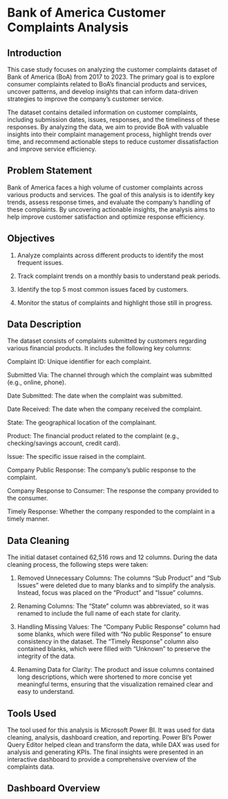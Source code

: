 # Bank of America Customer Complaints Analysis

## Introduction

This case study focuses on analyzing the customer complaints dataset of Bank of America (BoA) from 2017 to 2023. The primary goal is to explore consumer complaints related to BoA’s financial products and services, uncover patterns, and develop insights that can inform data-driven strategies to improve the company’s customer service.

The dataset contains detailed information on customer complaints, including submission dates, issues, responses, and the timeliness of these responses. By analyzing the data, we aim to provide BoA with valuable insights into their complaint management process, highlight trends over time, and recommend actionable steps to reduce customer dissatisfaction and improve service efficiency.

## Problem Statement

Bank of America faces a high volume of customer complaints across various products and services. The goal of this analysis is to identify key trends, assess response times, and evaluate the company’s handling of these complaints. By uncovering actionable insights, the analysis aims to help improve customer satisfaction and optimize response efficiency.

## Objectives

1. Analyze complaints across different products to identify the most frequent issues.

2. Track complaint trends on a monthly basis to understand peak periods.

3. Identify the top 5 most common issues faced by customers.

4. Monitor the status of complaints and highlight those still in progress.

## Data Description

The dataset consists of complaints submitted by customers regarding various financial products. It includes the following key columns:

Complaint ID: Unique identifier for each complaint.

Submitted Via: The channel through which the complaint was submitted (e.g., online, phone).

Date Submitted: The date when the complaint was submitted.

Date Received: The date when the company received the complaint.

State: The geographical location of the complainant.

Product: The financial product related to the complaint (e.g., checking/savings account, credit card).

Issue: The specific issue raised in the complaint.

Company Public Response: The company’s public response to the complaint.

Company Response to Consumer: The response the company provided to the consumer.

Timely Response: Whether the company responded to the complaint in a timely manner.

## Data Cleaning

The initial dataset contained 62,516 rows and 12 columns. During the data cleaning process, the following steps were taken:

1. Removed Unnecessary Columns: The columns “Sub Product” and “Sub Issues” were deleted due to many blanks and to simplify the analysis. Instead, focus was placed on the “Product” and “Issue” columns.

2. Renaming Columns: The “State” column was abbreviated, so it was renamed to include the full name of each state for clarity.

3. Handling Missing Values: The “Company Public Response” column had some blanks, which were filled with “No public Response” to ensure consistency in the dataset. The “Timely Response” column also contained blanks, which were filled with “Unknown” to preserve the integrity of the data.

4. Renaming Data for Clarity: The product and issue columns contained long descriptions, which were shortened to more concise yet meaningful terms, ensuring that the visualization remained clear and easy to understand.

## Tools Used

The tool used for this analysis is Microsoft Power BI. It was used for data cleaning, analysis, dashboard creation, and reporting. Power BI’s Power Query Editor helped clean and transform the data, while DAX was used for analysis and generating KPIs. The final insights were presented in an interactive dashboard to provide a comprehensive overview of the complaints data.

## Dashboard Overview 








